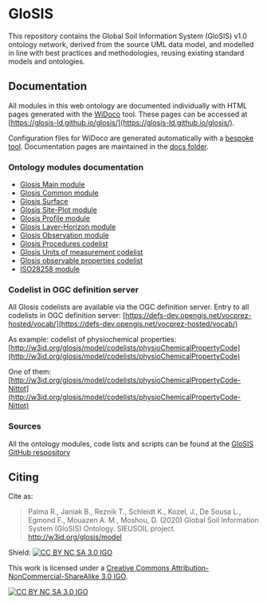 # GloSIS
This repository contains the Global Soil Information System (GloSIS) v1.0 ontology network, derived from the source UML data model,
and modelled in line with best practices and methodologies, reusing existing standard models and ontologies.

## Documentation

All modules in this web ontology are documented individually with HTML pages
generated with the [WiDoco](https://github.com/dgarijo/Widoco) tool. These pages can be accessed at [https://glosis-ld.github.io/glosis/](https://glosis-ld.github.io/glosis/).

Configuration files for WiDoco are generated automatically with a [bespoke
tool](https://github.com/glosis-ld/glosis/blob/master/docs/README_WiDoco.md).
Documentation pages are maintained in the [docs folder](https://github.com/glosis-ld/glosis/tree/master/docs).

### Ontology modules documentation


* [Glosis Main module](https://glosis-ld.github.io/glosis/glosis_main/index-en.html)
* [Glosis Common module](https://glosis-ld.github.io/glosis/glosis_common/index-en.html)
* [Glosis Surface](https://glosis-ld.github.io/glosis/glosis_surface/index-en.html)
* [Glosis Site-Plot module](https://glosis-ld.github.io/glosis/glosis_siteplot/index-en.html)
* [Glosis Profile module](https://glosis-ld.github.io/glosis/glosis_profile/index-en.html)
* [Glosis Layer-Horizon module](https://glosis-ld.github.io/glosis/glosis_layer_horizon/index-en.html)
* [Glosis Observation module](https://glosis-ld.github.io/glosis/glosis_observation/index-en.html)
* [Glosis Procedures codelist](https://glosis-ld.github.io/glosis/glosis_procedure/index-en.html)
* [Glosis Units of measurement codelist](https://glosis-ld.github.io/glosis/glosis_unit/index-en.html)
* [Glosis observable properties codelist](https://glosis-ld.github.io/glosis/glosis_cl/index-en.html)
* [ISO28258 module](https://glosis-ld.github.io/glosis/iso28258/index-en.html)

### Codelist in OGC definition server
All Glosis codelists are available via the OGC definition server.
Entry to all codelists in OGC definition server: 
[https://defs-dev.opengis.net/vocprez-hosted/vocab/](https://defs-dev.opengis.net/vocprez-hosted/vocab/)
 
As example: codelist of physiochemical properties: 
[http://w3id.org/glosis/model/codelists/physioChemicalPropertyCode](http://w3id.org/glosis/model/codelists/physioChemicalPropertyCode)

One of them: [http://w3id.org/glosis/model/codelists/physioChemicalPropertyCode-Nittot](http://w3id.org/glosis/model/codelists/physioChemicalPropertyCode-Nittot)

### Sources
All the ontology modules, code lists and scripts can be found at the [GloSIS GitHub respository](https://github.com/glosis-ld/glosis)

## Citing

Cite as:

> Palma R., Janiak B., Reznik T., Schleidt K., Kozel, J., De Sousa L., Egmond F., Mouazen A. M., Moshou, D. (2020) Global Soil Information System (GloSIS) Ontology. SIEUSOIL project. http://w3id.org/glosis/model 


Shield: [![CC BY NC SA 3.0 IGO][cc-by-shield]][cc-by]

This work is licensed under a
[Creative Commons Attribution-NonCommercial-ShareAlike 3.0 IGO][cc-by].

[![CC BY NC SA 3.0 IGO][cc-by-image]][cc-by]

[cc-by]: https://creativecommons.org/licenses/by-nc-sa/3.0/igo/
[cc-by-image]: https://licensebuttons.net/l/by/3.0/igo/88x31.png
[cc-by-shield]: https://img.shields.io/badge/License-CC%20BY%20NC%20SA%203.0%20IGO-lightgrey.svg
